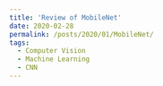 ```yaml
---
title: 'Review of MobileNet'
date: 2020-02-28
permalink: /posts/2020/01/MobileNet/
tags:
  - Computer Vision
  - Machine Learning
  - CNN
---
```


